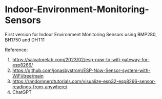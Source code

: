 # Indoor-Environment-Monitoring-Sensors
First version for Indoor Environment Monitoring Sensors using BMP280, BH1750 and DHT11


Reference:
1. https://salvatorelab.com/2023/02/esp-now-to-wifi-gateway-for-esp8266/
2. https://github.com/jonasbystrom/ESP-Now-Sensor-system-with-WiFi/tree/main
3. https://randomnerdtutorials.com/visualize-esp32-esp8266-sensor-readings-from-anywhere/
4. ChatGPT
